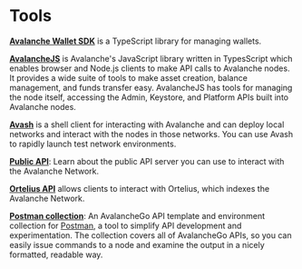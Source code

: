 # Tools

[**Avalanche Wallet SDK**](avalanche-wallet-sdk/README.md) is a TypeScript library for managing wallets.

[**AvalancheJS**](avalanchejs/README.md) is Avalanche's JavaScript library written in TypesScript which enables browser and Node.js clients to make API calls to Avalanche nodes. It provides a wide suite of tools to make asset creation, balance management, and funds transfer easy. AvalancheJS has tools for managing the node itself, accessing the Admin, Keystore, and Platform APIs built into Avalanche nodes.

[**Avash**](avash.md) is a shell client for interacting with Avalanche and can deploy local networks and interact with the nodes in those networks. You can use Avash to rapidly launch test network environments.

[**Public API**](public-api.md): Learn about the public API server you can use to interact with the Avalanche Network.

[**Ortelius API**](ortelius.md) allows clients to interact with Ortelius, which indexes the Avalanche Network.

[**Postman collection**](postman-avalanche-collection.md): An AvalancheGo API template and environment collection for [Postman](https://postman.com/), a tool to simplify API development and experimentation. The collection covers all of AvalancheGo APIs, so you can easily issue commands to a node and examine the output in a nicely formatted, readable way.

